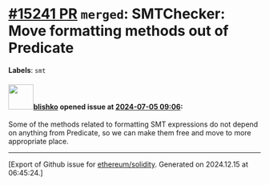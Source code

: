 # [\#15241 PR](https://github.com/ethereum/solidity/pull/15241) `merged`: SMTChecker: Move formatting methods out of Predicate
**Labels**: `smt`


#### <img src="https://avatars.githubusercontent.com/u/16404346?v=4" width="50">[blishko](https://github.com/blishko) opened issue at [2024-07-05 09:06](https://github.com/ethereum/solidity/pull/15241):

Some of the methods related to formatting SMT expressions do not depend on anything from Predicate, so we can make them free and move to more appropriate place.




-------------------------------------------------------------------------------



[Export of Github issue for [ethereum/solidity](https://github.com/ethereum/solidity). Generated on 2024.12.15 at 06:45:24.]
